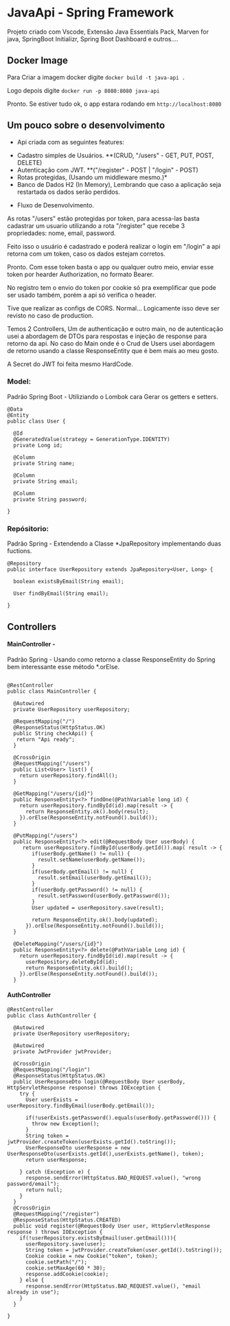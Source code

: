 # JavaApi - Spring Framework

Projeto criado com Vscode, Extensão Java Essentials Pack, Marven for java, SpringBoot Initializr, Spring Boot Dashboard e outros....

## Docker Image

Para Criar a imagem docker digite `docker build -t java-api . `

Logo depois digite ` docker run -p 8080:8080 java-api `

Pronto. Se estiver tudo ok, o app estara rodando em ` http://localhost:8080 `

## Um pouco sobre o desenvolvimento

- Api criada com as seguintes features:

* Cadastro simples de Usuários. **(CRUD, "/users" - GET, PUT, POST, DELETE)
* Autenticação com JWT. **("/register" - POST | "/login" - POST)
* Rotas protegidas, (Usando um middleware mesmo.)* 
* Banco de Dados H2 (In Memory), Lembrando que caso a aplicação seja restartada os dados serão  perdidos.

- Fluxo de Desenvolvimento.

As rotas "/users" estão protegidas por token, para acessa-las basta cadastrar um usuario utilizando a rota "/register" que recebe 3 propriedades: nome, email, password.

Feito isso o usuário é cadastrado e poderá realizar o login em "/login" a api retorna com um token, caso os dados estejam corretos.

Pronto. Com esse token basta o app ou qualquer outro meio, enviar esse token por hearder Authorization, no formato Bearer. 

No registro tem o envio do token por cookie só pra exemplificar que pode ser usado também, porém a api só verifica o header.

Tive que realizar as configs de CORS. Normal... Logicamente isso deve ser revisto no caso de production.

Temos 2 Controllers, Um de authenticação e outro main, no de autenticação usei a abordagem de DTOs para respostas e injeção de response para retorno da api. No caso do Main onde é o Crud de Users usei  abordagem de retorno usando a classe ResponseEntity que é bem mais ao meu gosto.

A Secret do JWT foi feita mesmo HardCode.


### Model: 
Padrão Spring Boot - Utiliziando o Lombok cara Gerar os getters e setters. 

```
@Data
@Entity
public class User {
  
  @Id
  @GeneratedValue(strategy = GenerationType.IDENTITY)
  private Long id;

  @Column
  private String name;
  
  @Column
  private String email;
  
  @Column
  private String password;
  
}

```

### Repósitorio:
Padrão Spring - Extendendo a Classe *JpaRepository implementando duas fuctions.

```
@Repository
public interface UserRepository extends JpaRepository<User, Long> {

  boolean existsByEmail(String email);

  User findByEmail(String email);
  
}

```

## Controllers

#### MainController - 

Padrão Spring - Usando como retorno a classe ResponseEntity do Spring bem interessante esse método *.orElse.

```

@RestController
public class MainController {
  
  @Autowired
  private UserRepository userRepository;  

  @RequestMapping("/")
  @ResponseStatus(HttpStatus.OK)
  public String checkApi() {
   return "Api ready";
  }
  
  @CrossOrigin
  @RequestMapping("/users")
  public List<User> list() {
    return userRepository.findAll();
  }

  @GetMapping("/users/{id}")
  public ResponseEntity<?> findOne(@PathVariable long id) {
    return userRepository.findById(id).map(result -> {
      return ResponseEntity.ok().body(result);
    }).orElse(ResponseEntity.notFound().build());
  }

  @PutMapping("/users")
  public ResponseEntity<?> edit(@RequestBody User userBody) {
     return userRepository.findById(userBody.getId()).map( result -> {
        if(userBody.getName() != null) {    
          result.setName(userBody.getName());
        }
        if(userBody.getEmail() != null) {
          result.setEmail(userBody.getEmail());          
        }
        if(userBody.getPassword() != null) {
          result.setPassword(userBody.getPassword());
        }         
        User updated = userRepository.save(result);

        return ResponseEntity.ok().body(updated);        
      }).orElse(ResponseEntity.notFound().build());
  }  

  @DeleteMapping("/users/{id}")
  public ResponseEntity<?> delete(@PathVariable Long id) {
    return userRepository.findById(id).map(result -> {
      userRepository.deleteById(id);
      return ResponseEntity.ok().build();
    }).orElse(ResponseEntity.notFound().build());
  }

```

#### AuthController

``` 
@RestController
public class AuthController {

  @Autowired
  private UserRepository userRepository;

  @Autowired
  private JwtProvider jwtProvider;

  @CrossOrigin
  @RequestMapping("/login")
  @ResponseStatus(HttpStatus.OK)
  public UserResponseDto login(@RequestBody User userBody, HttpServletResponse response) throws IOException {
    try {
      User userExists = userRepository.findByEmail(userBody.getEmail());
     
      if(!userExists.getPassword().equals(userBody.getPassword())) {
        throw new Exception();        
      }
      String token = jwtProvider.createToken(userExists.getId().toString());   
      UserResponseDto userResponse = new UserResponseDto(userExists.getId(),userExists.getName(), token);
      return userResponse;
      
    } catch (Exception e) {      
      response.sendError(HttpStatus.BAD_REQUEST.value(), "wrong password/email"); 
      return null;
    }        
  }
  @CrossOrigin
  @RequestMapping("/register")
  @ResponseStatus(HttpStatus.CREATED)
  public void register(@RequestBody User user, HttpServletResponse response ) throws IOException {
    if(!userRepository.existsByEmail(user.getEmail())){
      userRepository.save(user);
      String token = jwtProvider.createToken(user.getId().toString());     
      Cookie cookie = new Cookie("token", token);   
      cookie.setPath("/");
      cookie.setMaxAge(60 * 30);
      response.addCookie(cookie);        
    } else {
      response.sendError(HttpStatus.BAD_REQUEST.value(), "email already in use");     
    }
  }  
  
}


```



